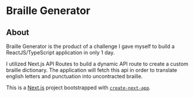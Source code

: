 # Braille Generator


## About

Braille Generator is the product of a challenge I gave myself to build a ReactJS/TypeScript application in only 1 day.  

I utilized Next.js API Routes to build a dynamic API route to create a custom braille dictionary.  The application will fetch this api in order to translate english letters and punctuation into uncontracted braille.  




This is a [Next.js](https://nextjs.org/) project bootstrapped with [`create-next-app`](https://github.com/vercel/next.js/tree/canary/packages/create-next-app).

